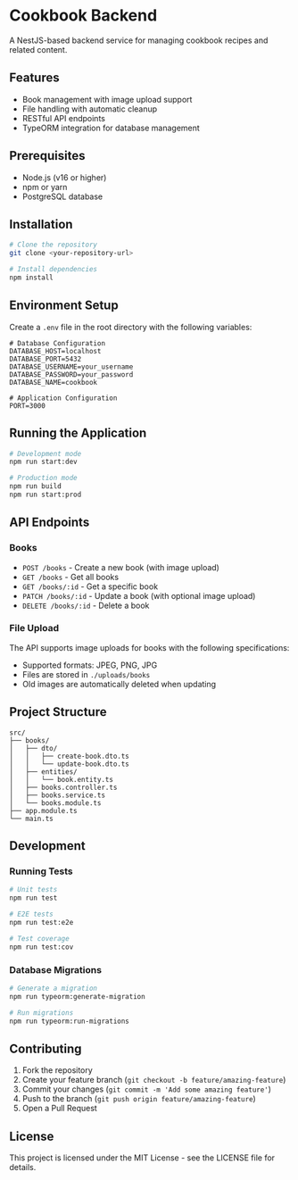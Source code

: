 # Cookbook Backend

A NestJS-based backend service for managing cookbook recipes and related content.

## Features

- Book management with image upload support
- File handling with automatic cleanup
- RESTful API endpoints
- TypeORM integration for database management

## Prerequisites

- Node.js (v16 or higher)
- npm or yarn
- PostgreSQL database

## Installation

```bash
# Clone the repository
git clone <your-repository-url>

# Install dependencies
npm install
```

## Environment Setup

Create a `.env` file in the root directory with the following variables:

```env
# Database Configuration
DATABASE_HOST=localhost
DATABASE_PORT=5432
DATABASE_USERNAME=your_username
DATABASE_PASSWORD=your_password
DATABASE_NAME=cookbook

# Application Configuration
PORT=3000
```

## Running the Application

```bash
# Development mode
npm run start:dev

# Production mode
npm run build
npm run start:prod
```

## API Endpoints

### Books

- `POST /books` - Create a new book (with image upload)
- `GET /books` - Get all books
- `GET /books/:id` - Get a specific book
- `PATCH /books/:id` - Update a book (with optional image upload)
- `DELETE /books/:id` - Delete a book

### File Upload

The API supports image uploads for books with the following specifications:

- Supported formats: JPEG, PNG, JPG
- Files are stored in `./uploads/books`
- Old images are automatically deleted when updating

## Project Structure

```
src/
├── books/
│   ├── dto/
│   │   ├── create-book.dto.ts
│   │   └── update-book.dto.ts
│   ├── entities/
│   │   └── book.entity.ts
│   ├── books.controller.ts
│   ├── books.service.ts
│   └── books.module.ts
├── app.module.ts
└── main.ts
```

## Development

### Running Tests

```bash
# Unit tests
npm run test

# E2E tests
npm run test:e2e

# Test coverage
npm run test:cov
```

### Database Migrations

```bash
# Generate a migration
npm run typeorm:generate-migration

# Run migrations
npm run typeorm:run-migrations
```

## Contributing

1. Fork the repository
2. Create your feature branch (`git checkout -b feature/amazing-feature`)
3. Commit your changes (`git commit -m 'Add some amazing feature'`)
4. Push to the branch (`git push origin feature/amazing-feature`)
5. Open a Pull Request

## License

This project is licensed under the MIT License - see the LICENSE file for details.
